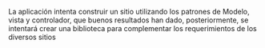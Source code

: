La aplicación intenta construir un sitio utilizando los patrones de Modelo, vista y controlador, que buenos resultados han dado, posteriormente, se intentará crear una biblioteca para complementar los requerimientos de los diversos sitios
